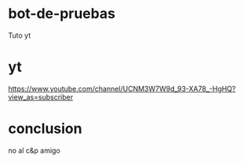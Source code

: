 # bot-de-pruebas
Tuto yt
# yt
https://www.youtube.com/channel/UCNM3W7W9d_93-XA78_-HgHQ?view_as=subscriber
# conclusion
no al c&p amigo
